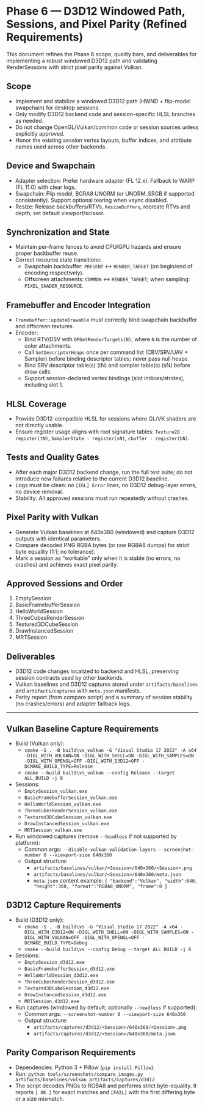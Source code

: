 # Phase 6 — D3D12 Windowed Path, Sessions, and Pixel Parity (Refined Requirements)

This document refines the Phase 6 scope, quality bars, and deliverables for implementing a robust windowed D3D12 path and validating RenderSessions with strict pixel parity against Vulkan.

## Scope

- Implement and stabilize a windowed D3D12 path (HWND + flip-model swapchain) for desktop sessions.
- Only modify D3D12 backend code and session-specific HLSL branches as needed.
- Do not change OpenGL/Vulkan/common code or session sources unless explicitly approved.
- Honor the existing session vertex layouts, buffer indices, and attribute names used across other backends.

## Device and Swapchain

- Adapter selection: Prefer hardware adapter (FL 12.x). Fallback to WARP (FL 11.0) with clear logs.
- Swapchain: Flip model, BGRA8 UNORM (or UNORM_SRGB if supported consistently). Support optional tearing when vsync disabled.
- Resize: Release backbuffers/RTVs, `ResizeBuffers`, recreate RTVs and depth; set default viewport/scissor.

## Synchronization and State

- Maintain per-frame fences to avoid CPU/GPU hazards and ensure proper backbuffer reuse.
- Correct resource state transitions:
  - Swapchain backbuffer: `PRESENT` ↔ `RENDER_TARGET` (on begin/end of encoding respectively).
  - Offscreen attachments: `COMMON` ↔ `RENDER_TARGET`; when sampling: `PIXEL_SHADER_RESOURCE`.

## Framebuffer and Encoder Integration

- `Framebuffer::updateDrawable` must correctly bind swapchain backbuffer and offscreen textures.
- Encoder:
  - Bind RTV/DSV with `OMSetRenderTargets(N)`, where `N` is the number of color attachments.
  - Call `SetDescriptorHeaps` once per command list (CBV/SRV/UAV + Sampler) before binding descriptor tables; never pass null heaps.
  - Bind SRV descriptor table(s) (tN) and sampler table(s) (sN) before draw calls.
  - Support session-declared vertex bindings (slot indices/strides), including slot 1.

## HLSL Coverage

- Provide D3D12-compatible HLSL for sessions where GL/VK shaders are not directly usable.
- Ensure register usage aligns with root signature tables: `Texture2D : register(tN)`, `SamplerState : register(sN)`, `cbuffer : register(bN)`.

## Tests and Quality Gates

- After each major D3D12 backend change, run the full test suite; do not introduce new failures relative to the current D3D12 baseline.
- Logs must be clean: no `[IGL] Error` lines, no D3D12 debug-layer errors, no device removal.
- Stability: All approved sessions must run repeatedly without crashes.

## Pixel Parity with Vulkan

- Generate Vulkan baselines at 640x360 (windowed) and capture D3D12 outputs with identical parameters.
- Compare decoded PNG RGBA bytes (or raw RGBA8 dumps) for strict byte equality (1:1; no tolerance).
- Mark a session as “workable” only when it is stable (no errors, no crashes) and achieves exact pixel parity.

## Approved Sessions and Order

1. EmptySession
2. BasicFramebufferSession
3. HelloWorldSession
4. ThreeCubesRenderSession
5. Textured3DCubeSession
6. DrawInstancedSession
7. MRTSession

## Deliverables

- D3D12 code changes localized to backend and HLSL, preserving session contracts used by other backends.
- Vulkan baselines and D3D12 captures stored under `artifacts/baselines` and `artifacts/captures` with `meta.json` manifests.
- Parity report (from compare script) and a summary of session stability (no crashes/errors) and adapter fallback logs.

---

## Vulkan Baseline Capture Requirements

- Build (Vulkan only):
  - `cmake -S . -B build\vs_vulkan -G "Visual Studio 17 2022" -A x64 -DIGL_WITH_VULKAN=ON -DIGL_WITH_SHELL=ON -DIGL_WITH_SAMPLES=ON -DIGL_WITH_OPENGL=OFF -DIGL_WITH_D3D12=OFF -DCMAKE_BUILD_TYPE=Release`
  - `cmake --build build\vs_vulkan --config Release --target ALL_BUILD -j 8`
- Sessions:
  - `EmptySession_vulkan.exe`
  - `BasicFramebufferSession_vulkan.exe`
  - `HelloWorldSession_vulkan.exe`
  - `ThreeCubesRenderSession_vulkan.exe`
  - `Textured3DCubeSession_vulkan.exe`
  - `DrawInstancedSession_vulkan.exe`
  - `MRTSession_vulkan.exe`
- Run windowed captures (remove `--headless` if not supported by platform):
  - Common args: `--disable-vulkan-validation-layers --screenshot-number 0 --viewport-size 640x360`
  - Output structure:
    - `artifacts/baselines/vulkan/<Session>/640x360/<Session>.png`
    - `artifacts/baselines/vulkan/<Session>/640x360/meta.json`
    - `meta.json` content example: `{ "backend":"Vulkan", "width":640, "height":360, "format":"RGBA8_UNORM", "frame":0 }`

## D3D12 Capture Requirements

- Build (D3D12 only):
  - `cmake -S . -B build\vs -G "Visual Studio 17 2022" -A x64 -DIGL_WITH_D3D12=ON -DIGL_WITH_SHELL=ON -DIGL_WITH_SAMPLES=ON -DIGL_WITH_VULKAN=OFF -DIGL_WITH_OPENGL=OFF -DCMAKE_BUILD_TYPE=Debug`
  - `cmake --build build\vs --config Debug --target ALL_BUILD -j 8`
- Sessions:
  - `EmptySession_d3d12.exe`
  - `BasicFramebufferSession_d3d12.exe`
  - `HelloWorldSession_d3d12.exe`
  - `ThreeCubesRenderSession_d3d12.exe`
  - `Textured3DCubeSession_d3d12.exe`
  - `DrawInstancedSession_d3d12.exe`
  - `MRTSession_d3d12.exe`
- Run captures (windowed by default; optionally `--headless` if supported):
  - Common args: `--screenshot-number 0 --viewport-size 640x360`
  - Output structure:
    - `artifacts/captures/d3d12/<Session>/640x360/<Session>.png`
    - `artifacts/captures/d3d12/<Session>/640x360/meta.json`

## Parity Comparison Requirements

- Dependencies: Python 3 + Pillow (`pip install Pillow`).
- Run: `python tools/screenshots/compare_images.py artifacts/baselines/vulkan artifacts/captures/d3d12`
- The script decodes PNGs to RGBA8 and performs strict byte-equality. It reports `[ OK ]` for exact matches and `[FAIL]` with the first differing byte or a size mismatch.

